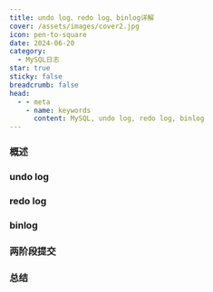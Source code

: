 ```yaml
---
title: undo log、redo log、binlog详解
cover: /assets/images/cover2.jpg
icon: pen-to-square
date: 2024-06-20
category:
  - MySQL日志
star: true
sticky: false
breadcrumb: false
head:
  - - meta
    - name: keywords
      content: MySQL, undo log, redo log, binlog
---
```


### 概述

### undo log

### redo log

### binlog

### 两阶段提交

### 总结